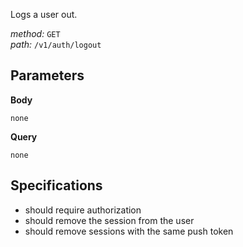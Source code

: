 Logs a user out.  
  
*method:* `GET`  
*path:* `/v1/auth/logout`  
  
Parameters  
-----------  
  
**Body**  
  
`none`  
  
**Query**  
  
`none`  
  
Specifications  
--------------  
  
- should require authorization  
- should remove the session from the user  
- should remove sessions with the same push token  
